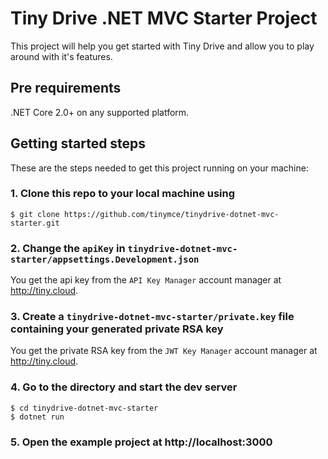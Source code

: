 # Tiny Drive .NET MVC Starter Project

This project will help you get started with Tiny Drive and allow you to play around with it's features.

## Pre requirements

.NET Core 2.0+ on any supported platform.

## Getting started steps

These are the steps needed to get this project running on your machine:

### 1. Clone this repo to your local machine using

```
$ git clone https://github.com/tinymce/tinydrive-dotnet-mvc-starter.git
```

### 2. Change the `apiKey` in `tinydrive-dotnet-mvc-starter/appsettings.Development.json`

You get the api key from the `API Key Manager` account manager at http://tiny.cloud.

### 3. Create a `tinydrive-dotnet-mvc-starter/private.key` file containing your generated private RSA key

You get the private RSA key from the `JWT Key Manager` account manager at http://tiny.cloud.

### 4. Go to the directory and start the dev server

```
$ cd tinydrive-dotnet-mvc-starter
$ dotnet run
```

### 5. Open the example project at http://localhost:3000
